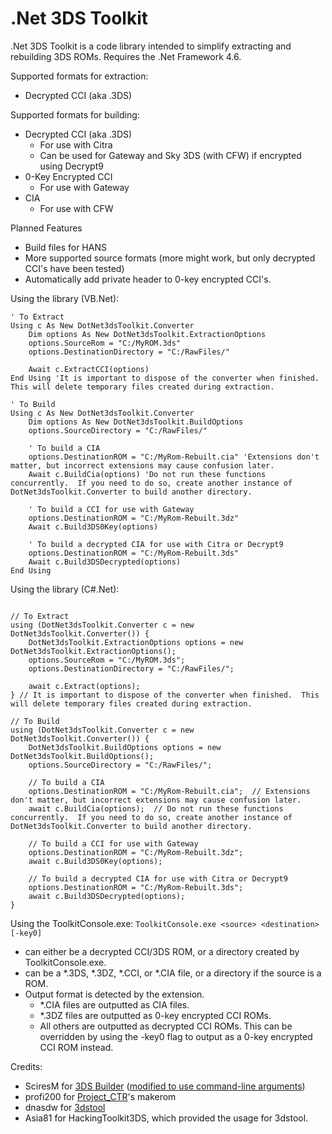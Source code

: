 # .Net 3DS Toolkit
.Net 3DS Toolkit is a code library intended to simplify extracting and rebuilding 3DS ROMs.  Requires the .Net Framework 4.6.

Supported formats for extraction:
* Decrypted CCI (aka .3DS)

Supported formats for building:
* Decrypted CCI (aka .3DS)
  * For use with Citra
  * Can be used for Gateway and Sky 3DS (with CFW) if encrypted using Decrypt9
* 0-Key Encrypted CCI
  * For use with Gateway
* CIA
  * For use with CFW

Planned Features
* Build files for HANS
* More supported source formats (more might work, but only decrypted CCI's have been tested)
* Automatically add private header to 0-key encrypted CCI's.

Using the library (VB.Net):
```
' To Extract
Using c As New DotNet3dsToolkit.Converter
    Dim options As New DotNet3dsToolkit.ExtractionOptions
    options.SourceRom = "C:/MyROM.3ds"
    options.DestinationDirectory = "C:/RawFiles/"

    Await c.ExtractCCI(options)
End Using 'It is important to dispose of the converter when finished.  This will delete temporary files created during extraction.

' To Build
Using c As New DotNet3dsToolkit.Converter
    Dim options As New DotNet3dsToolkit.BuildOptions
    options.SourceDirectory = "C:/RawFiles/"    

	' To build a CIA
	options.DestinationROM = "C:/MyRom-Rebuilt.cia" 'Extensions don't matter, but incorrect extensions may cause confusion later.
    Await c.BuildCia(options) 'Do not run these functions concurrently.  If you need to do so, create another instance of DotNet3dsToolkit.Converter to build another directory.

	' To build a CCI for use with Gateway
	options.DestinationROM = "C:/MyRom-Rebuilt.3dz"
	Await c.Build3DS0Key(options)

	' To build a decrypted CIA for use with Citra or Decrypt9
	options.DestinationROM = "C:/MyRom-Rebuilt.3ds"
	Await c.Build3DSDecrypted(options)
End Using
```

Using the library (C#.Net):
```

// To Extract
using (DotNet3dsToolkit.Converter c = new DotNet3dsToolkit.Converter()) {
	DotNet3dsToolkit.ExtractionOptions options = new DotNet3dsToolkit.ExtractionOptions();
	options.SourceRom = "C:/MyROM.3ds";
	options.DestinationDirectory = "C:/RawFiles/";

	await c.Extract(options);
} // It is important to dispose of the converter when finished.  This will delete temporary files created during extraction.

// To Build
using (DotNet3dsToolkit.Converter c = new DotNet3dsToolkit.Converter()) {
	DotNet3dsToolkit.BuildOptions options = new DotNet3dsToolkit.BuildOptions();
	options.SourceDirectory = "C:/RawFiles/";

	// To build a CIA
	options.DestinationROM = "C:/MyRom-Rebuilt.cia";  // Extensions don't matter, but incorrect extensions may cause confusion later.
	await c.BuildCia(options);  // Do not run these functions concurrently.  If you need to do so, create another instance of DotNet3dsToolkit.Converter to build another directory.

	// To build a CCI for use with Gateway
	options.DestinationROM = "C:/MyRom-Rebuilt.3dz";
	await c.Build3DS0Key(options);

	// To build a decrypted CIA for use with Citra or Decrypt9
	options.DestinationROM = "C:/MyRom-Rebuilt.3ds";
	await c.Build3DSDecrypted(options);
}

```

Using the ToolkitConsole.exe:
`ToolkitConsole.exe <source> <destination> [-key0]`
* <source> can either be a decrypted CCI/3DS ROM, or a directory created by ToolkitConsole.exe.
* <destination> can be a *.3DS, *.3DZ, *.CCI, or *.CIA file, or a directory if the source is a ROM.
* Output format is detected by the extension.
  * *.CIA files are outputted as CIA files.
  * *.3DZ files are outputted as 0-key encrypted CCI ROMs.
  * All others are outputted as decrypted CCI ROMs.  This can be overridden by using the -key0 flag to output as a 0-key encrypted CCI ROM instead.

Credits:
* SciresM for [3DS Builder](https://github.com/SciresM/3DS-Builder) ([modified to use command-line arguments](https://github.com/evandixon/3DS-Builder))
* profi200 for [Project_CTR](https://github.com/profi200/Project_CTR)'s makerom
* dnasdw for [3dstool](https://github.com/dnasdw/3dstool)
* Asia81 for HackingToolkit3DS, which provided the usage for 3dstool.